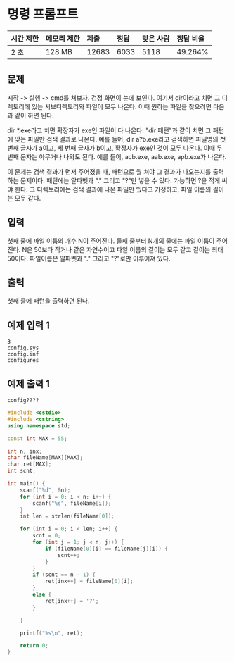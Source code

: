 # 명령 프롬프트

| 시간 제한 | 메모리 제한 | 제출  | 정답 | 맞은 사람 | 정답 비율 |
| :-------- | :---------- | :---- | :--- | :-------- | :-------- |
| 2 초      | 128 MB      | 12683 | 6033 | 5118      | 49.264%   |

## 문제

시작 -> 실행 -> cmd를 쳐보자. 검정 화면이 눈에 보인다. 여기서 dir이라고 치면 그 디렉토리에 있는 서브디렉토리와 파일이 모두 나온다. 이때 원하는 파일을 찾으려면 다음과 같이 하면 된다.

dir *.exe라고 치면 확장자가 exe인 파일이 다 나온다. "dir 패턴"과 같이 치면 그 패턴에 맞는 파일만 검색 결과로 나온다. 예를 들어, dir a?b.exe라고 검색하면 파일명의 첫 번째 글자가 a이고, 세 번째 글자가 b이고, 확장자가 exe인 것이 모두 나온다. 이때 두 번째 문자는 아무거나 나와도 된다. 예를 들어, acb.exe, aab.exe, apb.exe가 나온다.

이 문제는 검색 결과가 먼저 주어졌을 때, 패턴으로 뭘 쳐야 그 결과가 나오는지를 출력하는 문제이다. 패턴에는 알파벳과 "." 그리고 "?"만 넣을 수 있다. 가능하면 ?을 적게 써야 한다. 그 디렉토리에는 검색 결과에 나온 파일만 있다고 가정하고, 파일 이름의 길이는 모두 같다.

## 입력

첫째 줄에 파일 이름의 개수 N이 주어진다. 둘째 줄부터 N개의 줄에는 파일 이름이 주어진다. N은 50보다 작거나 같은 자연수이고 파일 이름의 길이는 모두 같고 길이는 최대 50이다. 파일이름은 알파벳과 "." 그리고 "?"로만 이루어져 있다.

## 출력

첫째 줄에 패턴을 출력하면 된다.

## 예제 입력 1

```
3
config.sys
config.inf
configures
```

## 예제 출력 1

```
config????
```

```c++
#include <cstdio>
#include <cstring>
using namespace std;

const int MAX = 55;

int n, inx;
char fileName[MAX][MAX];
char ret[MAX];
int scnt;

int main() {
	scanf("%d", &n);
	for (int i = 0; i < n; i++) {
		scanf("%s", fileName[i]);
	}
	int len = strlen(fileName[0]);

	for (int i = 0; i < len; i++) {
		scnt = 0;
		for (int j = 1; j < n; j++) {
			if (fileName[0][i] == fileName[j][i]) {
				scnt++;
			}
		}
		if (scnt == n - 1) {
			ret[inx++] = fileName[0][i];
		}
		else {
			ret[inx++] = '?';
		}

	}

	printf("%s\n", ret);

	return 0;
}
```


